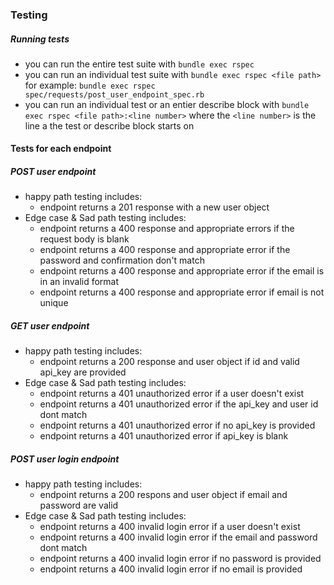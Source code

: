 ### Testing
##### Running tests
- you can run the entire test suite with `bundle exec rspec`
- you can run an individual test suite with `bundle exec rspec <file path>` for example: `bundle exec rspec spec/requests/post_user_endpoint_spec.rb`
- you can run an individual test or an entier describe block with `bundle exec rspec <file path>:<line number>` where the `<line number>` is the line a the test or describe block starts on


#### Tests for each endpoint
##### POST user endpoint
- happy path testing includes:
  - endpoint returns a 201 response with a new user object
- Edge case & Sad path testing includes:
  - endpoint returns a 400 response and appropriate errors if the request body is blank
  - endpoint returns a 400 response and appropriate error if the password and confirmation don't match
  - endpoint returns a 400 response and appropriate error if the email is in an invalid format
  - endpoint returns a 400 response and appropriate error if email is not unique


##### GET user endpoint
- happy path testing includes:
  - endpoint returns a 200 response and user object if id and valid api_key are provided
- Edge case & Sad path testing includes:
  - endpoint returns a 401 unauthorized error if a user doesn't exist
  - endpoint returns a 401 unauthorized error if the api_key and user id dont match
  - endpoint returns a 401 unauthorized error if no api_key is provided
  - endpoint returns a 401 unauthorized error if api_key is blank


##### POST user login endpoint
- happy path testing includes:
  - endpoint returns a 200 respons and user object if email and password are valid
- Edge case & Sad path testing includes:
  - endpoint returns a 400 invalid login error if a user doesn't exist
  - endpoint returns a 400 invalid login error if the email and password dont match
  - endpoint returns a 400 invalid login error if no password is provided
  - endpoint returns a 400 invalid login error if no email is provided
